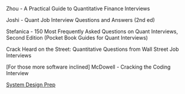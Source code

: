 Zhou - A Practical Guide to Quantitative Finance Interviews

Joshi - Quant Job Interview Questions and Answers (2nd ed)

Stefanica - 150 Most Frequently Asked Questions on Quant Interviews, Second Edition (Pocket Book Guides for Quant Interviews)

Crack Heard on the Street: Quantitative Questions from Wall Street Job Interviews

[For those more software inclined]
McDowell - Cracking the Coding Interview

[System Design Prep](https://github.com/shashank88/system_design)
